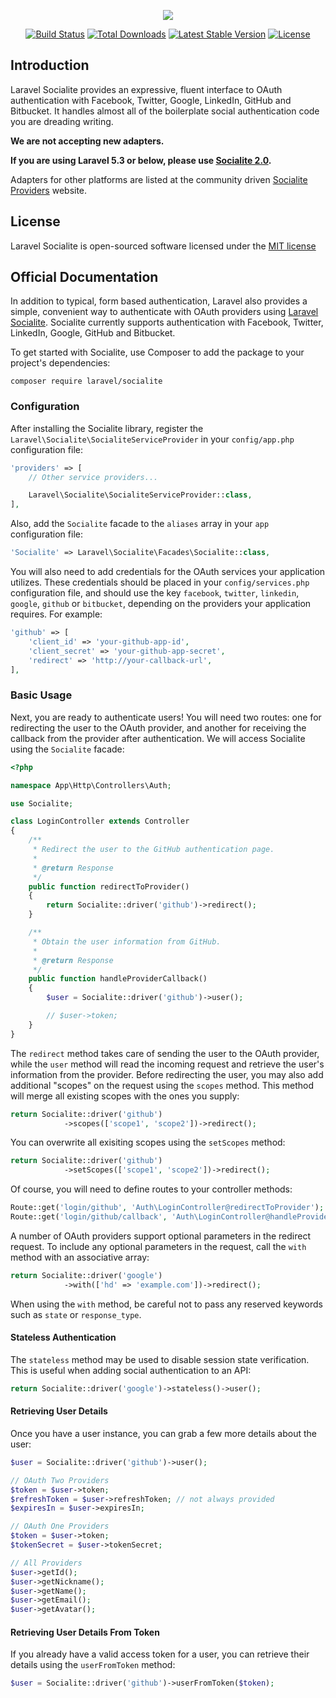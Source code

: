 <p align="center"><img src="https://laravel.com/assets/img/components/logo-socialite.svg"></p>

<p align="center">
<a href="https://travis-ci.org/laravel/socialite"><img src="https://travis-ci.org/laravel/socialite.svg" alt="Build Status"></a>
<a href="https://packagist.org/packages/laravel/socialite"><img src="https://poser.pugx.org/laravel/socialite/d/total.svg" alt="Total Downloads"></a>
<a href="https://packagist.org/packages/laravel/socialite"><img src="https://poser.pugx.org/laravel/socialite/v/stable.svg" alt="Latest Stable Version"></a>
<a href="https://packagist.org/packages/laravel/socialite"><img src="https://poser.pugx.org/laravel/socialite/license.svg" alt="License"></a>
</p>

## Introduction

Laravel Socialite provides an expressive, fluent interface to OAuth authentication with Facebook, Twitter, Google, LinkedIn, GitHub and Bitbucket. It handles almost all of the boilerplate social authentication code you are dreading writing.

**We are not accepting new adapters.**

**If you are using Laravel 5.3 or below, please use [Socialite 2.0](https://github.com/laravel/socialite/tree/2.0).**

Adapters for other platforms are listed at the community driven [Socialite Providers](https://socialiteproviders.github.io/) website.

## License

Laravel Socialite is open-sourced software licensed under the [MIT license](https://opensource.org/licenses/MIT)

## Official Documentation

In addition to typical, form based authentication, Laravel also provides a simple, convenient way to authenticate with OAuth providers using [Laravel Socialite](https://github.com/laravel/socialite). Socialite currently supports authentication with Facebook, Twitter, LinkedIn, Google, GitHub and Bitbucket.

To get started with Socialite, use Composer to add the package to your project's dependencies:

    composer require laravel/socialite

### Configuration

After installing the Socialite library, register the `Laravel\Socialite\SocialiteServiceProvider` in your `config/app.php` configuration file:

```php
'providers' => [
    // Other service providers...

    Laravel\Socialite\SocialiteServiceProvider::class,
],
```

Also, add the `Socialite` facade to the `aliases` array in your `app` configuration file:

```php
'Socialite' => Laravel\Socialite\Facades\Socialite::class,
```

You will also need to add credentials for the OAuth services your application utilizes. These credentials should be placed in your `config/services.php` configuration file, and should use the key `facebook`, `twitter`, `linkedin`, `google`, `github` or `bitbucket`, depending on the providers your application requires. For example:
```php
'github' => [
    'client_id' => 'your-github-app-id',
    'client_secret' => 'your-github-app-secret',
    'redirect' => 'http://your-callback-url',
],
```
### Basic Usage

Next, you are ready to authenticate users! You will need two routes: one for redirecting the user to the OAuth provider, and another for receiving the callback from the provider after authentication. We will access Socialite using the `Socialite` facade:

```php
<?php

namespace App\Http\Controllers\Auth;

use Socialite;

class LoginController extends Controller
{
    /**
     * Redirect the user to the GitHub authentication page.
     *
     * @return Response
     */
    public function redirectToProvider()
    {
        return Socialite::driver('github')->redirect();
    }

    /**
     * Obtain the user information from GitHub.
     *
     * @return Response
     */
    public function handleProviderCallback()
    {
        $user = Socialite::driver('github')->user();

        // $user->token;
    }
}
```

The `redirect` method takes care of sending the user to the OAuth provider, while the `user` method will read the incoming request and retrieve the user's information from the provider. Before redirecting the user, you may also add additional "scopes" on the request using the `scopes` method. This method will merge all existing scopes with the ones you supply:

```php
return Socialite::driver('github')
            ->scopes(['scope1', 'scope2'])->redirect();
```

You can overwrite all exisiting scopes using the `setScopes` method:

```php
return Socialite::driver('github')
            ->setScopes(['scope1', 'scope2'])->redirect();
```

Of course, you will need to define routes to your controller methods:

```php
Route::get('login/github', 'Auth\LoginController@redirectToProvider');
Route::get('login/github/callback', 'Auth\LoginController@handleProviderCallback');
```

A number of OAuth providers support optional parameters in the redirect request. To include any optional parameters in the request, call the `with` method with an associative array:

```php
return Socialite::driver('google')
            ->with(['hd' => 'example.com'])->redirect();
```

When using the `with` method, be careful not to pass any reserved keywords such as `state` or `response_type`.

#### Stateless Authentication

The `stateless` method may be used to disable session state verification. This is useful when adding social authentication to an API:

```php
return Socialite::driver('google')->stateless()->user();
```


#### Retrieving User Details

Once you have a user instance, you can grab a few more details about the user:

```php
$user = Socialite::driver('github')->user();

// OAuth Two Providers
$token = $user->token;
$refreshToken = $user->refreshToken; // not always provided
$expiresIn = $user->expiresIn;

// OAuth One Providers
$token = $user->token;
$tokenSecret = $user->tokenSecret;

// All Providers
$user->getId();
$user->getNickname();
$user->getName();
$user->getEmail();
$user->getAvatar();
```

#### Retrieving User Details From Token

If you already have a valid access token for a user, you can retrieve their details using the `userFromToken` method:

```php
$user = Socialite::driver('github')->userFromToken($token);
```
